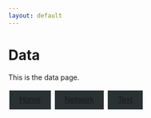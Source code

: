 ```yaml
---
layout: default
---
```


<style>
.tablinks {
  background-color: #2A3132;
  color: #DFE9ED;
  border: none;
  padding: 10px 20px;
  text-align: center;
  text-decoration: none;
  display: inline-block;
  font-size: 16px;
  margin: 4px 2px;
  cursor: pointer;
  transition-duration: 0.4s;
}

.tablinks:hover {
  background-color: #336B87;
}
</style>

# Data

This is the data page.

<button class="tablinks"><a href="{{ site.baseurl }}/index">Home</a></button>
<button class="tablinks"><a href="{{ site.baseurl }}/network">Network</a></button>
<button class="tablinks"><a href="{{ site.baseurl }}/text">Text</a></button>